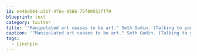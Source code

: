```yaml
---
id: e446d664-a7b7-4f6e-9366-75f09552ff79
blueprint: text
category: twitter
title: '"Manipulated art ceases to be art." Seth Godin. (Talking to you RIAA, MPAA, Wal-mart, big business) #Linchpin'
caption: '"Manipulated art ceases to be art." Seth Godin. (Talking to you RIAA, MPAA, Wal-mart, big business) <span class="hashtag hashtag_local">#<a href="http://tweettemp.darylchymko.ca/?tag=linchpin">Linchpin</a>'
tags:
  - Linchpin
---
```

